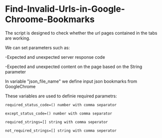 # Find-Invalid-Urls-in-Google-Chroome-Bookmarks

The script is designed to check whether the url pages contained in the tabs are working.

We can set parameters such as:

-Expected and unexpected server response code

-Expected and unexpected content on the page based on the String parameter

In variable "json_file_name" we define input json bookmarks from GoogleChrome

These variables are used to definie required parametrs:

    required_status_code=() number with comma separator

    except_status_code=() number with comma separator

    required_strings=[] string with comma seperator

    not_required_strings=[] string with comma seperator



